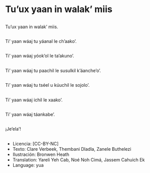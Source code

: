 # Tu’ux yaan in walak’ miis

##
Tu’ux yaan in walak’ miis.

##
Ti’ yaan wáaj tu yáanal le ch’aako’.

##
Ti’ yaan wáaj yóok’ol le ta’akuno’.

##
Ti’ yaan wáaj tu paachil le susulkil k’áanche’o’.

##
Ti’ yaan wáaj tu tséel u kúuchil le sojolo’.

##
Ti’ yaan wáaj ichil le xaako’.

##
Ti’ yaan wáaj táankabe’.

##
¡Je’ela’!

##
* Licencia: [CC-BY-NC]
* Texto: Clare Verbeek, Thembani Dladla, Zanele Buthelezi
* Ilustración: Bronwen Heath
* Translation: Yareli Yeh Cab, Noé Noh Cimá, Jassem Cahuich Ek
* Language: yua
